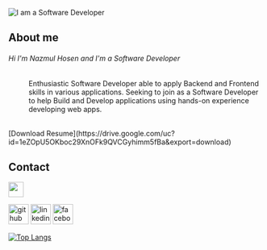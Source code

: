 ![I am a Software Developer](https://i.ibb.co/68XyCp7/Nazmul.jpg)




<dl>
  
  <h2>About me</h2>
  </hr>
  <h6>Hi I'm Nazmul Hosen and I'm a Software Developer</h6>
  <dd>Enthusiastic Software Developer able to apply Backend and
Frontend skills in various applications. Seeking to join
as a Software Developer to help Build and Develop applications
using hands-on experience developing web apps. </dd>
</dl>

</br>
[Download Resume](https://drive.google.com/uc?id=1eZOpU5OKboc29XnOFk9QVCGyhimm5fBa&export=download)



<h2>Contact</h2>
</hr>
<a href="[https://www.w3schools.com](https://github.com/nazmulhosens)" target="_blank">
<img src="https://cdn.jsdelivr.net/npm/simple-icons@3.0.1/icons/github.svg" width="30" height="30">
  
  </a>


[<img src='https://cdn.jsdelivr.net/npm/simple-icons@3.0.1/icons/github.svg' alt='github' height='40'>](https://github.com/nazmulhosens) 
[<img src='https://cdn.jsdelivr.net/npm/simple-icons@3.0.1/icons/linkedin.svg' alt='linkedin' height='40'>](https://www.linkedin.com/in/nazmulhosens/) 
[<img src='https://cdn.jsdelivr.net/npm/simple-icons@3.0.1/icons/facebook.svg' alt='facebook' height='40'>](https://www.facebook.com/nazmulhosens/) 

[![Top Langs](https://github-readme-stats.vercel.app/api/top-langs/?username=nazmulhosens)](https://github.com/anuraghazra/github-readme-stats)

